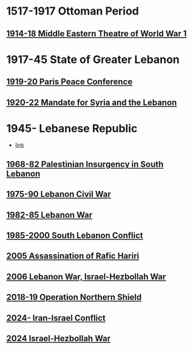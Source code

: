 # 1517-1917 Ottoman Period
## [1914-18 Middle Eastern Theatre of World War 1](../Israel-Palestine/1517-1917%20Ottoman%20Period/1914-18%20Middle%20Eastern%20Theatre%20of%20World%20War%201)
# 1917-45 State of Greater Lebanon
## [1919-20 Paris Peace Conference](../Israel-Palestine/1917-48%20Mandatory%20Palestine%20Period/1919-20%20Paris%20Peace%20Conference)
## [1920-22 Mandate for Syria and the Lebanon](1917-45%20State%20of%20Greater%20Lebanon/1920-22%20Mandate%20for%20Syria%20and%20the%20Lebanon)
# 1945- Lebanese Republic
- [link](https://en.wikipedia.org/wiki/Israeli%E2%80%93Lebanese_conflict)
## [1968-82 Palestinian Insurgency in South Lebanon](1945-%20Lebanese%20Republic/1968-82%20Palestinian%20Insurgency%20in%20South%20Lebanon)
## [1975-90 Lebanon Civil War](1945-%20Lebanese%20Republic/1975-90%20Lebanon%20Civil%20War)
## [1982-85 Lebanon War](1945-%20Lebanese%20Republic/1982-85%20Lebanon%20War)
## [1985-2000 South Lebanon Conflict](1945-%20Lebanese%20Republic/1985-2000%20South%20Lebanon%20Conflict)
## [2005 Assassination of Rafic Hariri](2005%20Assassination%20of%20Rafic%20Hariri)
## [2006 Lebanon War, Israel-Hezbollah War](1945-%20Lebanese%20Republic/2006%20Lebanon%20War,%20Israel-Hezbollah%20War)
## [2018-19 Operation Northern Shield](2018-19%20Operation%20Northern%20Shield)
## [2024- Iran-Israel Conflict](2024-%20Iran-Israel%20Conflict)
## [2024 Israel-Hezbollah War](2024%20Israel-Hezbollah%20War)